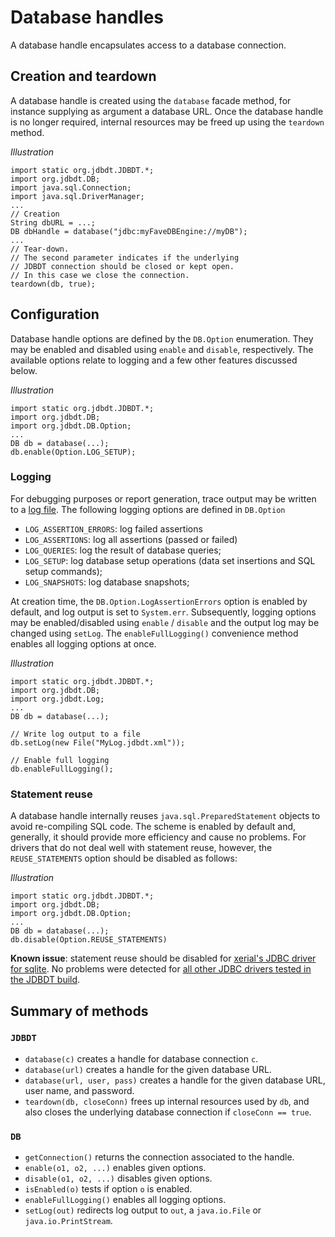# Database handles

A database handle encapsulates access to a database 
connection.

## Creation and teardown
<a name="Creation"></a>

A database handle is created using the `database` facade method, for instance
supplying as argument a database URL. Once the database handle is no longer required,
internal resources may be freed up using the `teardown` method.

*Illustration*

	import static org.jdbdt.JDBDT.*;
	import org.jdbdt.DB; 
	import java.sql.Connection;
	import java.sql.DriverManager;
	...
	// Creation
	String dbURL = ...;
	DB dbHandle = database("jdbc:myFaveDBEngine://myDB");
	...
	// Tear-down.
	// The second parameter indicates if the underlying 
	// JDBDT connection should be closed or kept open.
	// In this case we close the connection.
	teardown(db, true);

## Configuration 
<a name="Configuration"></a>

Database handle options are defined by the `DB.Option` enumeration.
They may be enabled and disabled using  `enable` and `disable`, respectively. 
The available options relate to logging and a few other features discussed below. 

*Illustration*

    import static org.jdbdt.JDBDT.*;
    import org.jdbdt.DB;
    import org.jdbdt.DB.Option;
    ...
	DB db = database(...);
	db.enable(Option.LOG_SETUP);

### Logging
<a name="Logging"></a>

For debugging purposes or report generation, trace output may be written to a [log file](Logs.html).
The following logging options are defined in `DB.Option`

* `LOG_ASSERTION_ERRORS`: log failed assertions
* `LOG_ASSERTIONS`: log all assertions (passed or failed)
* `LOG_QUERIES`: log the result of database queries;
* `LOG_SETUP`: log database setup operations (data set insertions and SQL setup commands);
* `LOG_SNAPSHOTS`: log database snapshots;

At creation time, the `DB.Option.LogAssertionErrors` option is enabled by default, 
and log output is set to `System.err`. 
Subsequently, logging options may be enabled/disabled using `enable` / `disable` 
and the output log may be changed using `setLog`.
The `enableFullLogging()` convenience method enables all logging options at once.

*Illustration*

	import static org.jdbdt.JDBDT.*;
    import org.jdbdt.DB;
    import org.jdbdt.Log;
    ...
	DB db = database(...);

	// Write log output to a file
	db.setLog(new File("MyLog.jdbdt.xml"));
	
	// Enable full logging
	db.enableFullLogging();
	
### Statement reuse
<a name="StatementReuse"></a>

A database handle internally reuses `java.sql.PreparedStatement` objects
to avoid re-compiling SQL code.  The scheme is enabled by default and, generally, 
it should provide more efficiency and cause no problems.
For drivers that do not deal well with statement reuse, however,
the `REUSE_STATEMENTS` option should be disabled as follows:

*Illustration*

    import static org.jdbdt.JDBDT.*;
    import org.jdbdt.DB;
    import org.jdbdt.DB.Option;
    ...
	DB db = database(...);
	db.disable(Option.REUSE_STATEMENTS)

**Known issue**: statement reuse should be disabled for 
[xerial's JDBC driver for sqlite](Compatibility.html#KnownIssues).
No problems were detected for [all other JDBC drivers tested in the JDBDT build](Compatibility.html#Drivers).

## Summary of methods
<a name="MethodReference"></a>

### `JDBDT`

- `database(c)` creates a handle for database connection `c`.
- `database(url)` creates a handle for the given database URL.
- `database(url, user, pass)` creates a handle for the given database URL, user name, and
password.
- `teardown(db, closeConn)` frees up internal resources used by `db`, and also closes the underlying database connection if `closeConn == true`.

### `DB`

- `getConnection()` returns the connection associated to the handle.
- `enable(o1, o2, ...)` enables given options.
- `disable(o1, o2, ...)` disables given options.
- `isEnabled(o)` tests if option `o` is enabled.
- `enableFullLogging()` enables all logging options.
- `setLog(out)` redirects log output to `out`, a `java.io.File` or `java.io.PrintStream`.
